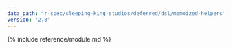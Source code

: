 ```yaml
---
data_path: "r-spec/sleeping-king-studios/deferred/dsl/memoized-helpers"
version: "2.8"
---
```


{% include reference/module.md %}
